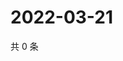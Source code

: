 # 2022-03-21

共 0 条

<!-- BEGIN WEIBO -->
<!-- 最后更新时间 Mon Mar 21 2022 21:24:36 GMT+0800 (China Standard Time) -->

<!-- END WEIBO -->
